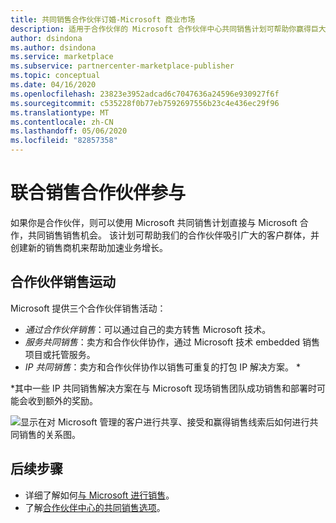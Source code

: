 ```yaml
---
title: 共同销售合作伙伴订婚-Microsoft 商业市场
description: 适用于合作伙伴的 Microsoft 合作伙伴中心共同销售计划可帮助你赢得巨大的客户群，并生成新的销售。
author: dsindona
ms.author: dsindona
ms.service: marketplace
ms.subservice: partnercenter-marketplace-publisher
ms.topic: conceptual
ms.date: 04/16/2020
ms.openlocfilehash: 23823e3952adcad6c7047636a24596e930927f6f
ms.sourcegitcommit: c535228f0b77eb7592697556b23c4e436ec29f96
ms.translationtype: MT
ms.contentlocale: zh-CN
ms.lasthandoff: 05/06/2020
ms.locfileid: "82857358"
---
```

# <a name="co-sell-partner-engagement"></a>联合销售合作伙伴参与

如果你是合作伙伴，则可以使用 Microsoft 共同销售计划直接与 Microsoft 合作，共同销售销售机会。 该计划可帮助我们的合作伙伴吸引广大的客户群体，并创建新的销售商机来帮助加速业务增长。

## <a name="partner-selling-motions"></a>合作伙伴销售运动

Microsoft 提供三个合作伙伴销售活动：

* *通过合作伙伴销售*：可以通过自己的卖方转售 Microsoft 技术。
* *服务共同销售*：卖方和合作伙伴协作，通过 Microsoft 技术 embedded 销售项目或托管服务。
* *IP 共同销售*：卖方和合作伙伴协作以销售可重复的打包 IP 解决方案。 *

\*其中一些 IP 共同销售解决方案在与 Microsoft 现场销售团队成功销售和部署时可能会收到额外的奖励。

![显示在对 Microsoft 管理的客户进行共享、接受和赢得销售线索后如何进行共同销售的关系图。](./media/marketplace-publishers-guide/marketplace-co-sell.png)

## <a name="next-steps"></a>后续步骤

- 详细了解如何[与 Microsoft 进行销售](https://partner.microsoft.com/membership/sell-with-microsoft)。
- 了解[合作伙伴中心的共同销售选项](./partner-center-portal/commercial-marketplace-co-sell.md)。
